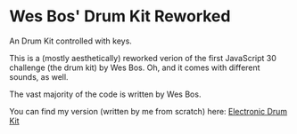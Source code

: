 # Wes Bos' Drum Kit Reworked
An Drum Kit controlled with keys. 

This is a (mostly aesthetically) reworked verion of the first JavaScript 30 challenge (the drum kit) by Wes Bos. Oh, and it comes with different sounds, as well.

The vast majority of the code is written by Wes Bos.

You can find my version (written by me from scratch) here: <a href="https://github.com/michaelkolesidis/electronic-drum-kit">Electronic Drum Kit</a>
